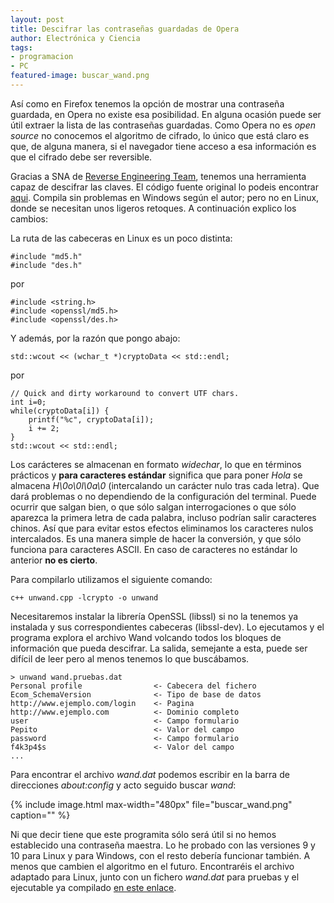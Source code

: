 ```yaml
---
layout: post
title: Descifrar las contraseñas guardadas de Opera
author: Electrónica y Ciencia
tags:
- programacion
- PC
featured-image: buscar_wand.png
---
```


Así como en Firefox tenemos la opción de mostrar una contraseña guardada, en Opera no existe esa posibilidad. En alguna ocasión puede ser útil extraer la lista de las contraseñas guardadas. Como Opera no es *open source* no conocemos el algoritmo de cifrado, lo único que está claro es que, de alguna manera, si el navegador tiene acceso a esa información es que el cifrado debe ser reversible.

Gracias a SNA de [Reverse Engineering Team](http://www.reteam.org/blog/archives/00000012.htm), tenemos una herramienta capaz de descifrar las claves. El código fuente original lo podeis encontrar [aqui](http://www.reteam.org/blog/archives/unwand.cpp). Compila sin problemas en Windows según el autor; pero no en Linux, donde se necesitan unos ligeros retoques. A continuación explico los cambios:

La ruta de las cabeceras en Linux es un poco distinta:

    #include "md5.h"
    #include "des.h"

por

    #include <string.h> 
    #include <openssl/md5.h> 
    #include <openssl/des.h>

Y además, por la razón que pongo abajo:

    std::wcout << (wchar_t *)cryptoData << std::endl;

por

    // Quick and dirty workaround to convert UTF chars.
    int i=0;
    while(cryptoData[i]) {
        printf("%c", cryptoData[i]);
        i += 2;
    }
    std::wcout << std::endl;

Los carácteres se almacenan en formato *widechar*, lo que en términos prácticos y **para caracteres estándar** significa que para poner *Hola* se almacena *H\0o\0l\0a\0* (intercalando un carácter nulo tras cada letra). Que dará problemas o no dependiendo de la configuración del terminal. Puede ocurrir que salgan bien, o que sólo salgan interrogaciones o que sólo aparezca la primera letra de cada palabra, incluso podrían salir caracteres chinos. Así que para evitar estos efectos eliminamos los caracteres nulos intercalados. Es una manera simple de hacer la conversión, y que sólo funciona para caracteres ASCII. En caso de caracteres no estándar lo anterior **no es cierto**.

Para compilarlo utilizamos el siguiente comando:

    c++ unwand.cpp -lcrypto -o unwand

Necesitaremos instalar la librería OpenSSL (libssl) si no la tenemos ya instalada y sus correspondientes cabeceras (libssl-dev). Lo ejecutamos y el programa explora el archivo Wand volcando todos los bloques de información que pueda descifrar. La salida, semejante a esta, puede ser difícil de leer pero al menos tenemos lo que buscábamos.

    > unwand wand.pruebas.dat
    Personal profile                <- Cabecera del fichero
    Ecom_SchemaVersion              <- Tipo de base de datos
    http://www.ejemplo.com/login    <- Pagina
    http://www.ejemplo.com          <- Dominio completo
    user                            <- Campo formulario
    Pepito                          <- Valor del campo
    password                        <- Campo formulario
    f4k3p4$s                        <- Valor del campo
    ...

Para encontrar el archivo *wand.dat* podemos escribir en la barra de direcciones *about:config* y acto seguido buscar *wand*:

{% include image.html max-width="480px" file="buscar_wand.png" caption="" %}

Ni que decir tiene que este programita sólo será útil si no hemos establecido una contraseña maestra. Lo he probado con las versiones 9 y 10 para Linux y para Windows, con el resto debería funcionar también. A menos que cambien el algoritmo en el futuro. Encontraréis el archivo adaptado para Linux, junto con un fichero *wand.dat* para pruebas y el ejecutable ya compilado [en este enlace](http://sites.google.com/site/electronicayciencia/unwand.zip).

